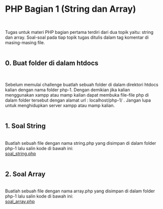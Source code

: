 # PHP Bagian 1 (String dan Array)
<br/>

Tugas untuk materi PHP bagian pertama terdiri dari dua topik yaitu: string dan array. Soal-soal pada tiap topik tugas ditulis dalam tag komentar di masing-masing file.<br/><br/>

## 0. Buat folder di dalam htdocs
<br/>

Sebelum memulai challenge buatlah sebuah folder di dalam direktori htdocs kalian dengan nama folder php-1. Dengan demikian jika kalian menggunakan xampp atau mamp kalian dapat membuka file-file php di dalam folder tersebut dengan alamat url : localhost/php-1/ . Jangan lupa untuk menghidupkan server xampp atau mamp kalian.<br/><br/>

## 1. Soal String
<br/>
Buatlah sebuah file dengan nama string.php yang disimpan di dalam folder php-1 lalu salin kode di bawah ini:<br/>
<a href="source/php1/soal_string.php" download>soal_string.php</a><br/><br/>

## 2. Soal Array
<br/>
Buatlah sebuah file dengan nama array.php yang disimpan di dalam folder php-1 lalu salin kode di bawah ini:<br/>
<a href="source/php1/soal_array.php" download>soal_array.php</a><br/><br/><br/>